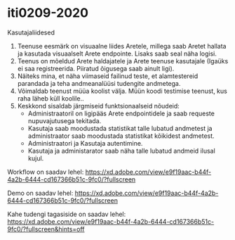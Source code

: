 # iti0209-2020

Kasutajaliidesed

1. Teenuse eesmärk on visuaalne liides Aretele, millega saab Aretet hallata ja kasutada visuaalselt Arete endpointe. Lisaks saab seal näha logisi.
2. Teenus on mõeldud Arete haldajatele ja Arete teenuse kasutajale (Igaüks ei saa registreerida. Piiratud õigusega saab ainult ligi).
3. Näiteks mina, et näha viimaseid failinud teste, et alamtestereid parandada ja teha andmeanalüüsi tudengite andmetega.
4. Võimaldab teenust müüa koolist välja. Müün koodi testimise teenust, kus raha läheb küll koolile..
5. Keskkond sisaldab järgmiseid funktsionaalseid nõudeid:
    * Administraatoril on ligipääs Arete endpointidele ja saab requeste nupuvajutusega tekitada.
    * Kasutaja saab moodustada statistikat talle lubatud andmetest ja administraator saab moodustada statistikat kõikidest andmetest.
    * Administraatori ja Kasutaja autentimine.
    * Kasutaja ja administarator saab näha talle lubatud andmeid ilusal kujul.


Workflow on saadav lehel: https://xd.adobe.com/view/e9f19aac-b44f-4a2b-6444-cd167366b51c-9fc0/?fullscreen

Demo on saadav lehel: https://xd.adobe.com/view/e9f19aac-b44f-4a2b-6444-cd167366b51c-9fc0/?fullscreen

Kahe tudengi tagasiside on saadav lehel: https://xd.adobe.com/view/e9f19aac-b44f-4a2b-6444-cd167366b51c-9fc0/?fullscreen&hints=off
